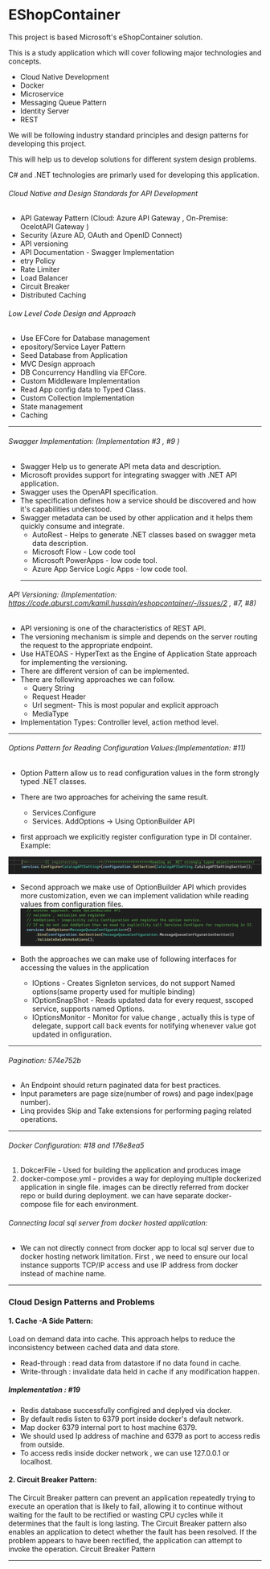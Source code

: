 # EShopContainer 
This project is based Microsoft's eShopContainer solution.

This is a study application which will cover following major technologies and concepts.
- Cloud Native Development
- Docker
- Microservice
- Messaging Queue Pattern
- Identity Server
- REST

We will be following industry standard principles and design patterns for developing this project.

This will help us to develop solutions for different system design problems.

C# and .NET technologies are primarly used for developing this application.

###### Cloud Native and Design Standards for API Development

- API Gateway Pattern (Cloud: Azure API Gateway , On-Premise: OcelotAPI Gateway )
- Security (Azure AD, OAuth and OpenID Connect)
- API versioning 
- API Documentation - Swagger Implementation
- etry Policy
- Rate Limiter
- Load Balancer
- Circuit Breaker
- Distributed Caching

###### Low Level Code Design and Approach
- Use EFCore for Database management
- epository/Service Layer Pattern
- Seed Database from Application
- MVC Design approach
- DB Concurrency Handling via EFCore.
- Custom Middleware Implementation
- Read App config data to Typed Class.
- Custom Collection Implementation
- State management 
- Caching
---------------------------------------------------------------------------------------------
###### Swagger Implementation: (Implementation #3 , #9 )
- Swagger Help us to generate API meta data and description.
- Microsoft provides support for integrating swagger with .NET API application.
- Swagger uses the OpenAPI specification.
- The specification defines how a service should be discovered and how it's capabilities understood.
- Swagger metadata can be used by other application and it helps them quickly consume and integrate.
  - AutoRest - Helps to generate .NET classes based on swagger meta data description.
  - Microsoft Flow - Low code tool
  - Microsoft PowerApps - low code tool.
  - Azure App Service Logic Apps - low code tool.
  ---------------------------------------------------------------------------------------------
  
###### API Versioning: (Implementation: https://code.qburst.com/kamil.hussain/eshopcontainer/-/issues/2 , #7, #8)
- API versioning is one of the characteristics of REST API.
- The versioning mechanism is simple and depends on the server routing the request to the appropriate endpoint.
- Use HATEOAS - HyperText as the Engine of Application State approach for implementing the versioning.
- There are different version of can be implemented.
- There are following approaches we can follow.
    - Query String
    - Request Header
    - Url segment- This is most popular and explicit approach
    - MediaType
- Implementation Types: Controller level, action method level.

------------------------------------------------------------------------------------------------
###### Options Pattern for Reading Configuration Values:(Implementation: #11)

- Option Pattern allow us to read configuration values in the form strongly typed .NET classes.
- There are two approaches for acheiving the same result.
    - Services.Configure
    - Services. AddOptions<T> -> Using OptionBuilder API

- first approach we explicitly register configuration type in DI container.
Example:

![image.png](./image.png)

- Second approach we make use of OptionBuilder API which provides more customization, even we can implement validation while reading values from configuration files.
![image-1.png](./image-1.png)

- Both the approaches we can make use of following interfaces for accessing the values in the application
   - IOptions<T>  - Creates Signleton services, do not support Named options(same property used for multiple binding)
   - IOptionSnapShot<T>  - Reads updated data for every request, sscoped service, supports named Options.
   - IOptionsMonitor<T>  - Monitor for value change , actually this is type of delegate, support call back events for notifying whenever value got updated in onfiguration.

-------------------------------------------------------------------
###### Pagination: 574e752b

- An Endpoint should return paginated data for best practices.
- Input parameters are page size(number of rows) and page index(page number).
- Linq provides Skip and Take extensions for performing paging related operations.
----------------------------------------------------------------------------------------

###### Docker Configuration: #18 and 176e8ea5
 1. DokcerFile - Used for building the application and produces image
 2. docker-compose.yml - provides a way for deploying multiple dockerized application in single file. images can be directly referred from docker repo or build during deployment. we can have separate docker-compose file for each environment.

 ###### Connecting local sql server from docker hosted application:
  - We can not directly connect from docker app to local sql server due to docker hosting network limitation. First , we need to ensure our local instance supports TCP/IP access and use IP address from docker instead of machine name.
 ---------------------------------------------------------------------
### Cloud Design Patterns and Problems

#### 1. Cache -A Side Pattern:
Load on demand data into cache. This approach helps to reduce the inconsistency between cached data and data store.
 - Read-through : read data from datastore if no data found in cache.
 - Write-through : invalidate data held in cache if any modification happen.

 ##### Implementation : #19
 - Redis database successfully configired and deplyed via docker.
 - By default redis listen to 6379 port inside docker's default network.
 - Map docker 6379 internal port to host machine 6379.
 - We should used Ip address of machine and 6379 as port to access redis from outside.
 - To access redis inside docker network , we can use 127.0.0.1 or localhost.

#### 2. Circuit Breaker Pattern:
  The Circuit Breaker pattern can prevent an application repeatedly trying to execute an operation that is likely to fail, allowing it to continue without waiting for the fault to be rectified or wasting CPU cycles while it determines that the fault is long lasting. The Circuit Breaker pattern also enables an application to detect whether the fault has been resolved. If the problem appears to have been rectified, the application can attempt to invoke the operation.
Circuit Breaker Pattern 
 
 ----------------------------------------------------------------------------------------------





